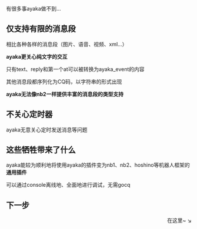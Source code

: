 有很多事ayaka做不到...

## 仅支持有限的消息段

相比各种各样的消息段（图片、语音、视频、xml...）

**ayaka更关心纯文字的交互**

只有text、reply和第一个at可以被转换为ayaka_event的内容

其他消息段都序列化为CQ码，以字符串的形式出现

**ayaka无法像nb2一样提供丰富的消息段的类型支持**

## 不关心定时器

ayaka无意关心定时发送消息等问题

## 这些牺牲带来了什么

ayaka能较为顺利地将使用ayaka的插件变为nb1、nb2、hoshino等机器人框架的**通用插件**

可以通过console离线地、全面地进行调试，无需gocq

## 下一步

<div align="right">
    在这里~ ↘
</div>
